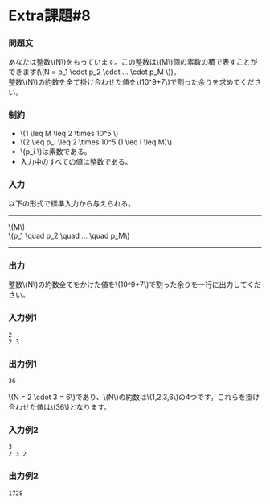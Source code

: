 # Extra課題#8

### 問題文
あなたは整数\\(N\\)をもっています。この整数は\\(M\\)個の素数の積で表すことができます(\\(N = p_1 \cdot p_2 \cdot ... \cdot p_M \\))。  
整数\\(N\\)の約数を全て掛け合わせた値を\\(10^9+7\\)で割った余りを求めてください。  

### 制約
- \\(1 \leq M \leq 2 \times 10^5 \\)
- \\(2 \leq p_i \leq 2 \times 10^5 (1 \leq i \leq M)\\)
- \\(p_i \\)は素数である。
- 入力中のすべての値は整数である。

### 入力
以下の形式で標準入力から与えられる。

---

\\(M\\)  
\\(p_1 \quad p_2 \quad ... \quad p_M\\)

---


### 出力
整数\\(N\\)の約数全てをかけた値を\\(10^9+7\\)で割った余りを一行に出力してください。  

### 入力例1
```
2
2 3

```

### 出力例1
```
36

```

\\(N = 2 \cdot 3 = 6\\)であり、\\(N\\)の約数は\\(1,2,3,6\\)の4つです。これらを掛け合わせた値は\\(36\\)となります。  

### 入力例2
```
3
2 3 2

```
### 出力例2
```
1728

```
